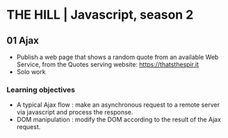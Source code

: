 # THE HILL | Javascript, season 2

## 01 Ajax

- Publish a web page that shows a random quote from an available Web Service, from the Quotes serving website: https://thatsthespir.it
- Solo work

### Learning objectives

- A typical Ajax flow : make an asynchronous request to a remote server via javascript and process the response.
- DOM manipulation : modify the DOM according to the result of the Ajax request.
